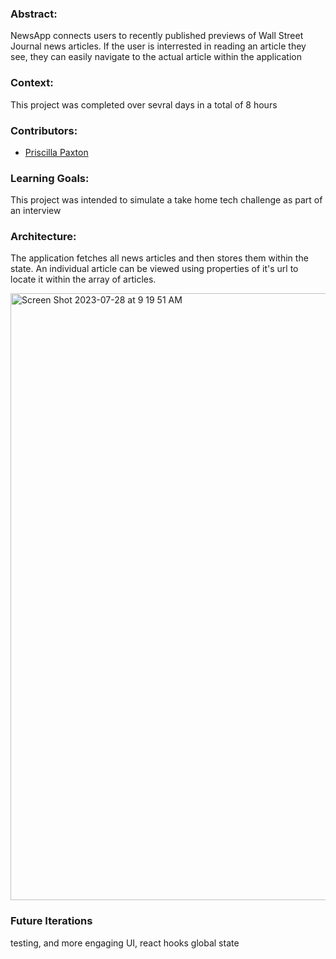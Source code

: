 ### Abstract:
[//]: <> (Briefly describe what you built and its features. What problem is the app solving? How does this application solve that problem?)
NewsApp connects users to recently published previews of Wall Street Journal news articles. If the user is interrested in reading an article they see, they can easily navigate to the actual article within the application

### Context:
[//]: <> (Give some context for the project here. How long did you have to work on it? How far into the Turing program are you?)
This project was completed over sevral days in a total of 8 hours

### Contributors:
[//]: <> (Who worked on this application? Link to their LinkedIn.)
- [Priscilla Paxton](https://www.linkedin.com/in/priscilla-paxton-9175bb199/)


### Learning Goals:
[//]: <> 
This project was intended to simulate a take home tech challenge as part of an interview

### Architecture:
The application fetches all news articles and then stores them within the state. An individual article can be viewed using properties of it's url to locate it within the array of articles.

<img width="971" alt="Screen Shot 2023-07-28 at 9 19 51 AM" src="https://github.com/priscillaapaxton/newsapp/assets/110079837/90d269b5-baec-42e2-b501-39650e039ece">



### Future Iterations
testing, and more engaging UI, react hooks global state
 
